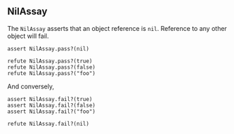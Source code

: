 ## NilAssay

The `NilAssay` asserts that an object reference is `nil`.
Reference to any other object will fail.

    assert NilAssay.pass?(nil)

    refute NilAssay.pass?(true)
    refute NilAssay.pass?(false)
    refute NilAssay.pass?("foo")

And conversely,

    assert NilAssay.fail?(true)
    assert NilAssay.fail?(false)
    assert NilAssay.fail?("foo")

    refute NilAssay.fail?(nil)


